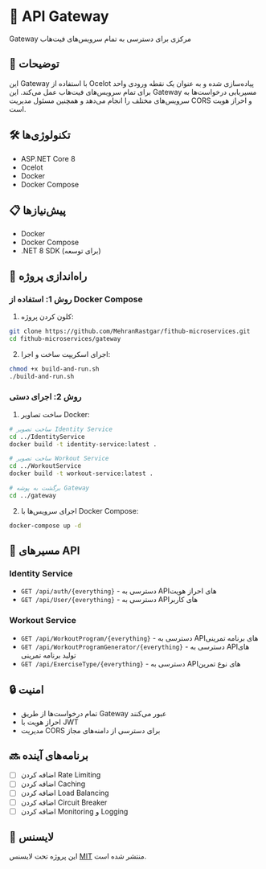 # 🚪 API Gateway

Gateway مرکزی برای دسترسی به تمام سرویس‌های فیت‌هاب

## 📝 توضیحات

این Gateway با استفاده از Ocelot پیاده‌سازی شده و به عنوان یک نقطه ورودی واحد برای تمام سرویس‌های فیت‌هاب عمل می‌کند. این Gateway مسیریابی درخواست‌ها به سرویس‌های مختلف را انجام می‌دهد و همچنین مسئول مدیریت CORS و احراز هویت است.

## 🛠️ تکنولوژی‌ها

- ASP.NET Core 8
- Ocelot
- Docker
- Docker Compose

## 📋 پیش‌نیازها

- Docker
- Docker Compose
- .NET 8 SDK (برای توسعه)

## 🚀 راه‌اندازی پروژه

### روش 1: استفاده از Docker Compose

1. کلون کردن پروژه:

```bash
git clone https://github.com/MehranRastgar/fithub-microservices.git
cd fithub-microservices/gateway
```

2. اجرای اسکریپت ساخت و اجرا:

```bash
chmod +x build-and-run.sh
./build-and-run.sh
```

### روش 2: اجرای دستی

1. ساخت تصاویر Docker:

```bash
# ساخت تصویر Identity Service
cd ../IdentityService
docker build -t identity-service:latest .

# ساخت تصویر Workout Service
cd ../WorkoutService
docker build -t workout-service:latest .

# برگشت به پوشه Gateway
cd ../gateway
```

2. اجرای سرویس‌ها با Docker Compose:

```bash
docker-compose up -d
```

## 🔄 مسیرهای API

### Identity Service

- `GET /api/auth/{everything}` - دسترسی به API‌های احراز هویت
- `GET /api/User/{everything}` - دسترسی به API‌های کاربر

### Workout Service

- `GET /api/WorkoutProgram/{everything}` - دسترسی به API‌های برنامه تمرینی
- `GET /api/WorkoutProgramGenerator/{everything}` - دسترسی به API‌های تولید برنامه تمرینی
- `GET /api/ExerciseType/{everything}` - دسترسی به API‌های نوع تمرین

## 🔒 امنیت

- تمام درخواست‌ها از طریق Gateway عبور می‌کنند
- احراز هویت با JWT
- مدیریت CORS برای دسترسی از دامنه‌های مجاز

## 🔜 برنامه‌های آینده

- [ ] اضافه کردن Rate Limiting
- [ ] اضافه کردن Caching
- [ ] اضافه کردن Load Balancing
- [ ] اضافه کردن Circuit Breaker
- [ ] اضافه کردن Monitoring و Logging

## 📄 لایسنس

این پروژه تحت لایسنس [MIT](LICENSE) منتشر شده است.
